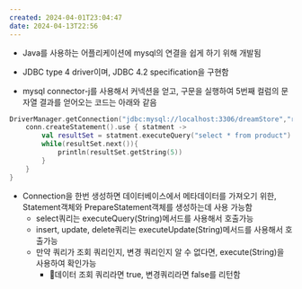 ```yaml
---
created: 2024-04-01T23:04:47
date: 2024-04-13T22:56
---
```

- Java를 사용하는 어플리케이션에 mysql의 연결을 쉽게 하기 위해 개발됨
- JDBC type 4 driver이며, JDBC 4.2 specification을 구현함

- mysql connector-j를 사용해서 커넥션을 얻고, 구문을 실행하여 5번째 컬럼의 문자열 결과를 얻어오는 코드는 아래와 같음
```kotlin
DriverManager.getConnection("jdbc:mysql://localhost:3306/dreamStore","root","tjdgh123").use {conn ->  
    conn.createStatement().use { statment ->  
        val resultSet = statment.executeQuery("select * from product")  
        while(resultSet.next()){  
            println(resultSet.getString(5))  
        }  
    }  
}
```
- Connection을 한번 생성하면 데이터베이스에서 메타데이터를 가져오기 위한, Statement객체와 PrepareStatement객체를 생성하는데 사용 가능함
	- select쿼리는 executeQuery(String)메서드를 사용해서 호출가능
	- insert, update, delete쿼리는 executeUpdate(String)메서드를 사용해서 호출가능
	- 만약 쿼리가 조회 쿼리인지, 변경 쿼리인지 알 수 없다면, execute(String)을 사용하여 확인가능
		- 데이터 조회 쿼리라면 true, 변경쿼리라면 false를 리턴함